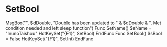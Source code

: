 # SetBool
MsgBox("", $dDouble, "Double has been updated to " &amp; $dDouble &amp; ". Met condition needed and left sleep function") Func SetName()     $sName = "InunoTaishou"     HotKeySet("{F1}", SetBool) EndFunc Func SetBool()     $sBool = False     HotKeySet("{F1}", SetInt) EndFunc
